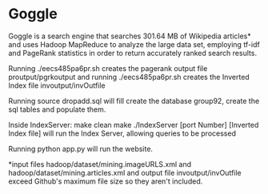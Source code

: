 # Goggle

Goggle is a search engine that searches 301.64 MB of Wikipedia articles* and uses Hadoop MapReduce to analyze the large data set, employing tf-idf and PageRank statistics in order to return accurately ranked search results. 

Running ./eecs485pa6pr.sh creates the pagerank output file proutput/pgrkoutput and running ./eecs485pa6pr.sh creates the Inverted Index file invoutput/invOutfile

Running
        source dropadd.sql
will fill create the database group92, create the sql tables and populate them.

Inside IndexServer:
        make clean
        make
        ./IndexServer [port Number] [Inverted Index file]
  will run the Index Server, allowing queries to be processed

Running
    python app.py
will run the website.


*input files hadoop/dataset/mining.imageURLS.xml and hadoop/dataset/mining.articles.xml and output file invoutput/invOutfile exceed Github's maximum file size so they aren't included.
